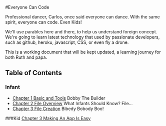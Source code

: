 #Everyone Can Code

Professional dancer, Carlos, once said everyone can dance. 
With the same spirit, everyone can code. Even Kids!

We'll use parables here and there, to help us understand foreign concept. We're going to learn latest technology that used by passionate developers, such as github, heroku, javascript, CSS, or even fly a drone. 

This is a working document that will be kept updated, a learning journey for both Ruth and papa.

## Table of Contents

### Infant
* [Chapter 1 Basic and Tools](infant/terminal.md) Bobby The Builder
* [Chapter 2 File Overview](infant/file_overview.md) What Infants Should Know? File...
* [Chapter 3 File Creation](infant/file_creation.md) Bibedy Bobody Boo!


###Kid
[Chapter 3 Making An App Is Easy](chapters/C1_making_an_app_is_easy.md)


